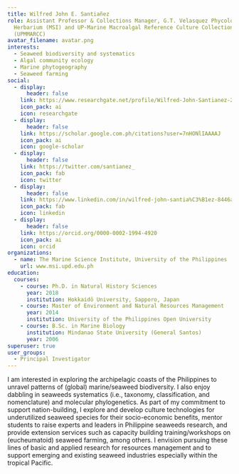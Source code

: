 ```yaml
---
title: Wilfred John E. Santiañez
role: Assistant Professor & Collections Manager, G.T. Velasquez Phycological
  Herbarium (MSI) and UP-Marine Macroalgal Reference Culture Collections
  (UPMMARCC)
avatar_filename: avatar.png
interests:
  - Seaweed biodiversity and systematics
  - Algal community ecology
  - Marine phytogeography
  - Seaweed farming
social:
  - display:
      header: false
    link: https://www.researchgate.net/profile/Wilfred-John-Santianez-2
    icon_pack: ai
    icon: researchgate
  - display:
      header: false
    link: https://scholar.google.com.ph/citations?user=7nHONlIAAAAJ
    icon_pack: ai
    icon: google-scholar
  - display:
      header: false
    link: https://twitter.com/santianez_
    icon_pack: fab
    icon: twitter
  - display:
      header: false
    link: https://www.linkedin.com/in/wilfred-john-santia%C3%B1ez-8446a557/
    icon_pack: fab
    icon: linkedin
  - display:
      header: false
    link: https://orcid.org/0000-0002-1994-4920
    icon_pack: ai
    icon: orcid
organizations:
  - name: The Marine Science Institute, University of the Philippines
    url: www.msi.upd.edu.ph
education:
  courses:
    - course: Ph.D. in Natural History Sciences
      year: 2018
      institution: Hokkaidō University, Sapporo, Japan
    - course: Master of Environment and Natural Resources Management
      year: 2014
      institution: University of the Philippines Open University
    - course: B.Sc. in Marine Biology
      institution: Mindanao State University (General Santos)
      year: 2006
superuser: true
user_groups:
  - Principal Investigator
---
```

I am interested in exploring the archipelagic coasts of the Philippines to unravel patterns of (global) marine/seaweed biodiversity. I also enjoy dabbling in seaweeds systematics (i.e., taxonomy, classification, and nomenclature) and molecular phylogenetics. As part of my commitment to support nation-building, I explore and develop culture technologies for underutilized seaweed species for their socio-economic benefits, mentor students to raise experts and leaders in Philippine seaweeds research, and provide extension services such as capacity building training/workshops on (eucheumatoid) seaweed farming, among others. I envision pursuing these lines of basic and applied research for resources management and to support emerging and existing seaweed industries especially within the tropical Pacific.